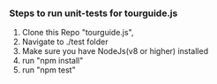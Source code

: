 ### Steps to run unit-tests for tourguide.js

1. Clone this Repo "tourguide.js",
2. Navigate to ./test folder
3. Make sure you have NodeJs(v8 or higher) installed
4. run "npm install"
5. run "npm test"
